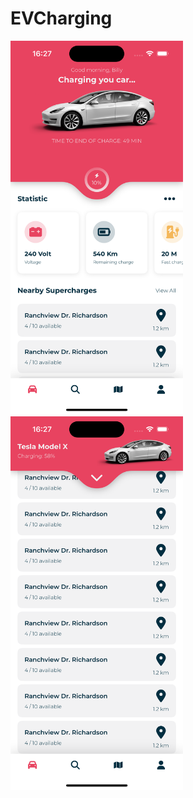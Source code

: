 # EVCharging

<img src="https://github.com/serdarbakirtas/EVCharging/blob/release/EVCharging/Resources/Screenshots/screenshot1.png" alt="HTML5 Icon" width="276" height="598"> <img src="https://github.com/serdarbakirtas/EVCharging/blob/release/EVCharging/Resources/Screenshots/screenshot2.png" alt="HTML5 Icon" width="276" height="598"> 
